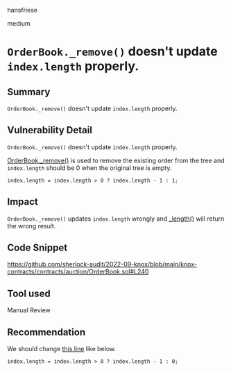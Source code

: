 hansfriese

medium

# `OrderBook._remove()` doesn't update `index.length` properly.

## Summary
`OrderBook._remove()` doesn't update `index.length` properly.

## Vulnerability Detail
`OrderBook._remove()` doesn't update `index.length` properly.

[OrderBook._remove()](https://github.com/sherlock-audit/2022-09-knox/blob/main/knox-contracts/contracts/auction/OrderBook.sol#L240) is used to remove the existing order from the tree and `index.length` should be 0 when the original tree is empty.

```solidity
index.length = index.length > 0 ? index.length - 1 : 1;
```

## Impact
`OrderBook._remove()` updates `index.length` wrongly and [_length()](https://github.com/sherlock-audit/2022-09-knox/blob/main/knox-contracts/contracts/auction/OrderBook.sol#L41) will return the wrong result.

## Code Snippet
https://github.com/sherlock-audit/2022-09-knox/blob/main/knox-contracts/contracts/auction/OrderBook.sol#L240

## Tool used
Manual Review

## Recommendation
We should change [this line](https://github.com/sherlock-audit/2022-09-knox/blob/main/knox-contracts/contracts/auction/OrderBook.sol#L240) like below.

```solidity
index.length = index.length > 0 ? index.length - 1 : 0;
```
